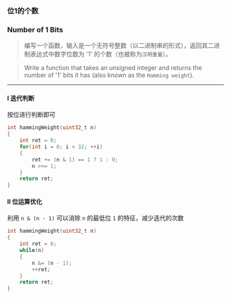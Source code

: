 ### 位1的个数
### Number of 1 Bits

> 编写一个函数，输入是一个无符号整数（以二进制串的形式），返回其二进制表达式中数字位数为 '1' 的个数（也被称为`汉明重量`）。  

> Write a function that takes an unsigned integer and returns the number of '1' bits it has (also known as the `Hamming weight`).  

----------

#### I 迭代判断

按位进行判断即可

```cpp
int hammingWeight(uint32_t n) 
{
    int ret = 0;
    for(int i = 0; i < 32; ++i)
    {
        ret += (n & 1) == 1 ? 1 : 0;
        n >>= 1;
    }
    return ret;
}
```

#### II 位运算优化

利用 `n & (n - 1)` 可以消除 `n` 的最低位 `1` 的特征，减少迭代的次数  

```cpp
int hammingWeight(uint32_t n) 
{
    int ret = 0;
    while(n)
    {
        n &= (n - 1);
        ++ret;
    }
    return ret;
}
```
